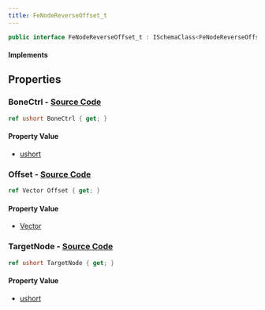 ```yaml
---
title: FeNodeReverseOffset_t
---
```


```csharp
public interface FeNodeReverseOffset_t : ISchemaClass<FeNodeReverseOffset_t>, ISchemaField, ISchemaClass, INativeHandle
```

#### Implements

## Properties

### **BoneCtrl** - [Source Code](https://github.com/swiftly-solution/swiftlys2/blob/main/managed/src/SwiftlyS2.Generated/Schemas/Interfaces/FeNodeReverseOffset_t.cs#L18)

```csharp
ref ushort BoneCtrl { get; }
```

#### Property Value

- [ushort](https://learn.microsoft.com/dotnet/api/system.uint16)

### **Offset** - [Source Code](https://github.com/swiftly-solution/swiftlys2/blob/main/managed/src/SwiftlyS2.Generated/Schemas/Interfaces/FeNodeReverseOffset_t.cs#L16)

```csharp
ref Vector Offset { get; }
```

#### Property Value

- [Vector](/docs/api/shared/natives/vector)

### **TargetNode** - [Source Code](https://github.com/swiftly-solution/swiftlys2/blob/main/managed/src/SwiftlyS2.Generated/Schemas/Interfaces/FeNodeReverseOffset_t.cs#L20)

```csharp
ref ushort TargetNode { get; }
```

#### Property Value

- [ushort](https://learn.microsoft.com/dotnet/api/system.uint16)

